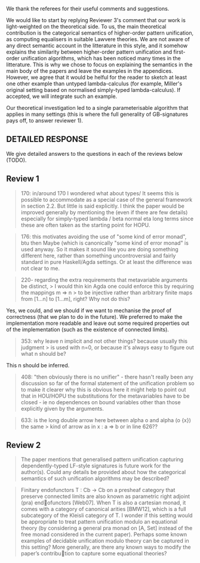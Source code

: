 We thank the referees for their useful comments and suggestions.

We would like to start by replying Reviewer 3's comment that our work is 
light-weighted on the theoretical side. To us, the main theoretical contribution is the categorical semantics of higher-order pattern unification, as computing equalisers in suitable Lawvere theories. We are not aware of any direct semantic account in the litterature in this style, and it somehow explains the similarity between higher-order pattern unification and first-order unification algorithms, which has been noticed many times in the litterature.
This is why we chose to focus on explaining the semantics in the main body of the papers and leave the examples in the appendices. However, we agree that it would be helful for the reader to sketch at least one other example than untyped lambda-calculus (for example, Miller's original setting based on normalised simply-typed lambda-calculus). If accepted, we will integrate such an example.

Our theoretical investigation led to a single parameterisable algorithm that applies in many settings (this is where the full generality of GB-signatures pays off, to answer reviewer 1).





DETAILED RESPONSE
-------------------
  
We give detailed answers to the questions in each of the reviews below (TODO).
  
Review 1 
-----------------

> 170:  in/around 170 I wondered what about types/  It seems this is possible to accommodate as a special case of the general framework in section 2.2. But little is said explicitly.  I think the paper would be improved generally by mentioning the (even if there are few details) especially for simply-typed lambda / beta normal eta long terms since these are often taken as the starting point for HOPU.

> 176: this motivates avoiding the use of "some kind of error monad", btu then Maybe (which is canonically "some kind of error monad" is used anyway.  So it makes it sound like you are doing something different here, rather than something uncontroversial and fairly standard in pure Haskell/Agda settings.  Or at least the difference was not clear to me.

 > 220- regarding the extra requirements that metavariable arguments be distinct, > I would thin kin Agda one could enforce this by requiring the mappings m => n > to be injective rather than arbitrary finite maps from [1...n] to [1...m], 
 > right?  Why not do this?

 Yes, we could, and we should if we want to mechanise the proof of correctness (that we plan to do in the future). We preferred to make the implementation more readable and leave out some required properties out of the implementation (such as the existence of connected limits).

 > 353: why leave n implicit and not other things?  because usually this judgment > is used with n=0, or because it's always easy to figure out what n should be?

 This n should be inferred.

 > 408: "then obviously there is no unifier" - there hasn't really been any 
 > discussion so far of the formal statement of the unification problem so to 
 > make it clearer why this is obvious here it might help to point out that in 
 > HOU/HOPU the substitutions for the metavariables have to be closed - ie no 
 > dependences on bound variables other than those explicitly given by the 
 > arguments.

 > 633: is the long double arrow here between alpha o and alpha (o {x}) the same > kind of arrow as in x : a => b or in line 626??

Review 2
---------

>  The paper mentions that generalised pattern unification capturing
dependently-typed LF-style signatures is future work for the author(s).
Could any details be provided about how the categorical semantics of such
unification algorithms may be described?

> Finitary endofunctors T : Cb → Cb on a presheaf category that preserve
connected limits are also known as parametric right adjoint (pra) endofunctors [Web07]. When T is also a cartesian monad, it comes with a
category of canonical arities [BMW12], which is a full subcategory of the
Kleisli category of T. I wonder if this setting would be appropriate to treat
pattern unification modulo an equational theory (by considering a general
pra monad on [A, Set] instead of the free monad considered in the current
paper). Perhaps some known examples of decidable unification modulo
theory can be captured in this setting?
More generally, are there any known ways to modify the paper’s contribution to capture some equational theories?

